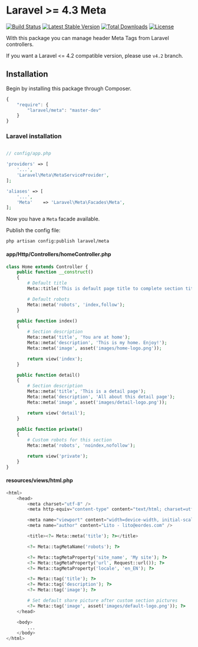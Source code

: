 # Laravel >= 4.3 Meta

[![Build Status](https://travis-ci.org/eusonlito/laravel-Meta.svg?branch=master)](https://travis-ci.org/eusonlito/laravel-Meta)
[![Latest Stable Version](https://poser.pugx.org/laravel/meta/v/stable.png)](https://packagist.org/packages/laravel/meta)
[![Total Downloads](https://poser.pugx.org/laravel/meta/downloads.png)](https://packagist.org/packages/laravel/meta)
[![License](https://poser.pugx.org/laravel/meta/license.png)](https://packagist.org/packages/laravel/meta)

With this package you can manage header Meta Tags from Laravel controllers.

If you want a Laravel <= 4.2 compatible version, please use `v4.2` branch.

## Installation

Begin by installing this package through Composer.

```js
{
    "require": {
        "laravel/meta": "master-dev"
    }
}
```

### Laravel installation

```php

// config/app.php

'providers' => [
    '...',
    'Laravel\Meta\MetaServiceProvider',
];

'aliases' => [
    '...',
    'Meta'    => 'Laravel\Meta\Facades\Meta',
];
```

Now you have a ```Meta``` facade available.

Publish the config file:

```
php artisan config:publish laravel/meta
```

#### app/Http/Controllers/homeController.php

```php
class Home extends Controller {
    public function __construct()
    {
        # Default title
        Meta::title('This is default page title to complete section title');

        # Default robots
        Meta::meta('robots', 'index,follow');
    }

    public function index()
    {
        # Section description
        Meta::meta('title', 'You are at home');
        Meta::meta('description', 'This is my home. Enjoy!');
        Meta::meta('image', asset('images/home-logo.png'));

        return view('index');
    }

    public function detail()
    {
        # Section description
        Meta::meta('title', 'This is a detail page');
        Meta::meta('description', 'All about this detail page');
        Meta::meta('image', asset('images/detail-logo.png'));

        return view('detail');
    }

    public function private()
    {
        # Custom robots for this section
        Meta::meta('robots', 'noindex,nofollow');

        return view('private');
    }
}
```

#### resources/views/html.php

```php
<html>
    <head>
        <meta charset="utf-8" />
        <meta http-equiv="content-type" content="text/html; charset=utf-8" />

        <meta name="viewport" content="width=device-width, initial-scale=1.0" />
        <meta name="author" content="Lito - lito@eordes.com" />

        <title><?= Meta::meta('title'); ?></title>

        <?= Meta::tagMetaName('robots'); ?>

        <?= Meta::tagMetaProperty('site_name', 'My site'); ?>
        <?= Meta::tagMetaProperty('url', Request::url()); ?>
        <?= Meta::tagMetaProperty('locale', 'en_EN'); ?>

        <?= Meta::tag('title'); ?>
        <?= Meta::tag('description'); ?>
        <?= Meta::tag('image'); ?>

        # Set default share picture after custom section pictures
        <?= Meta::tag('image', asset('images/default-logo.png')); ?>
    </head>

    <body>
        ...
    </body>
</html>
```